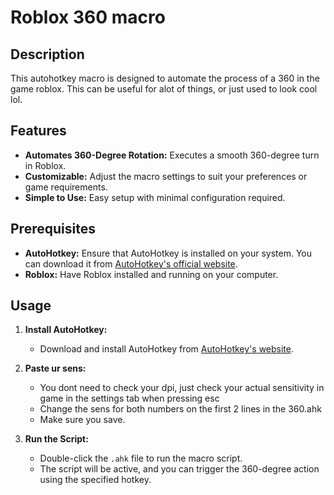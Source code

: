 # Roblox 360 macro

## Description

This autohotkey macro is designed to automate the process of a 360 in the game roblox. This can be useful for alot of things, or just used to look cool lol.

## Features

- **Automates 360-Degree Rotation:** Executes a smooth 360-degree turn in Roblox.
- **Customizable:** Adjust the macro settings to suit your preferences or game requirements.
- **Simple to Use:** Easy setup with minimal configuration required.

## Prerequisites

- **AutoHotkey:** Ensure that AutoHotkey is installed on your system. You can download it from [AutoHotkey's official website](https://www.autohotkey.com/).
- **Roblox:** Have Roblox installed and running on your computer.

## Usage

1. **Install AutoHotkey:**
   - Download and install AutoHotkey from [AutoHotkey's website](https://www.autohotkey.com/).

2. **Paste ur sens:**
   - You dont need to check your dpi, just check your actual sensitivity in game in the settings tab when pressing esc
   - Change the sens for both numbers on the first 2 lines in the 360.ahk
   - Make sure you save.

3. **Run the Script:**
   - Double-click the `.ahk` file to run the macro script.
   - The script will be active, and you can trigger the 360-degree action using the specified hotkey.
